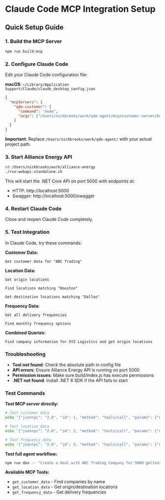 # Claude Code MCP Integration Setup

## Quick Setup Guide

### 1. Build the MCP Server
```bash
npm run build-mcp
```

### 2. Configure Claude Code

Edit your Claude Code configuration file:

**macOS**: `~/Library/Application Support/Claude/claude_desktop_config.json`

```json
{
  "mcpServers": {
    "qde-customer": {
      "command": "node",
      "args": ["/Users/nickbrooks/work/qde-agent/mcp/customer-server/build/index.js"]
    }
  }
}
```

**Important**: Replace `/Users/nickbrooks/work/qde-agent/` with your actual project path.

### 3. Start Alliance Energy API
```bash
cd /Users/nickbrooks/work/alliance-energy
./run-webapi-standalone.sh
```

This will start the .NET Core API on port 5000 with endpoints at:
- HTTP: http://localhost:5000
- Swagger: http://localhost:5000/swagger

### 4. Restart Claude Code
Close and reopen Claude Code completely.

### 5. Test Integration

In Claude Code, try these commands:

**Customer Data:**
```
Get customer data for "ABC Trading"
```

**Location Data:**
```
Get origin locations
```
```
Find locations matching "Houston"
```
```
Get destination locations matching "Dallas"
```

**Frequency Data:**
```
Get all delivery frequencies
```
```
Find monthly frequency options
```

**Combined Queries:**
```
Find company information for XYZ Logistics and get origin locations
```

### Troubleshooting

- **Tool not found**: Check the absolute path in config file
- **API errors**: Ensure Alliance Energy API is running on port 5000
- **Permission issues**: Make sure build/index.js has execute permissions
- **.NET not found**: Install .NET 6 SDK if the API fails to start

### Test Commands

**Test MCP server directly:**
```bash
# Test customer data
echo '{"jsonrpc": "2.0", "id": 1, "method": "tools/call", "params": {"name": "get_customer_data", "arguments": {"companyName": "ABC Trading"}}}' | node mcp/customer-server/build/index.js

# Test location data
echo '{"jsonrpc": "2.0", "id": 2, "method": "tools/call", "params": {"name": "get_location_data", "arguments": {"locationType": "origin", "locationName": "Houston"}}}' | node mcp/customer-server/build/index.js

# Test frequency data
echo '{"jsonrpc": "2.0", "id": 3, "method": "tools/call", "params": {"name": "get_frequency_data", "arguments": {"frequencyName": "monthly"}}}' | node mcp/customer-server/build/index.js
```

**Test full agent workflow:**
```bash
npm run dev -- "Create a deal with ABC Trading Company for 5000 gallons from Houston Terminal to Dallas Hub"
```

**Available MCP Tools:**
- `get_customer_data` - Find companies by name
- `get_location_data` - Get origin/destination locations
- `get_frequency_data` - Get delivery frequencies